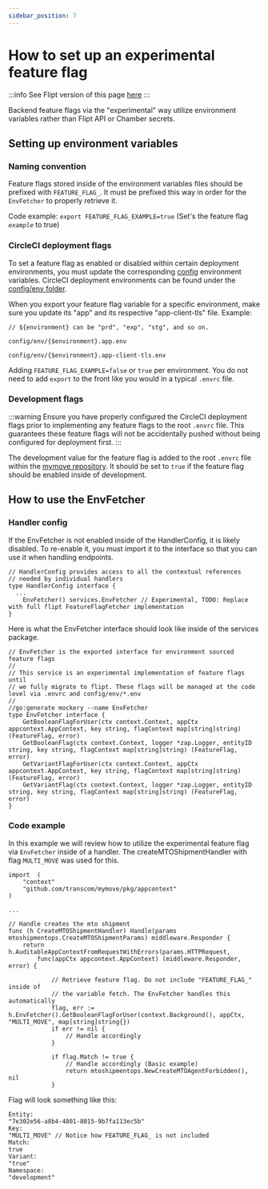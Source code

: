 ```yaml
---
sidebar_position: 7
---
```


# How to set up an experimental feature flag

:::info
See Flipt version of this page [here](set-up-a-feature-flag.md)
:::

Backend feature flags via the "experimental" way utilize environment variables rather than Flipt API or Chamber secrets.

## Setting up environment variables

### Naming convention

Feature flags stored inside of the environment variables files should be prefixed with `FEATURE_FLAG_`. It must be prefixed this way in order for the `EnvFetcher` to properly retrieve it.

Code example:
`export FEATURE_FLAG_EXAMPLE=true` (Set's the feature flag *`example`* to true)

### CircleCI deployment flags

To set a feature flag as enabled or disabled within certain deployment environments, you must update the corresponding [config](https://github.com/transcom/mymove/tree/main/config) environment variables. CircleCI deployment environments can be found under the [config/env folder](https://github.com/transcom/mymove/tree/main/config/env).

When you export your feature flag variable for a specific environment, make sure you update its "app" and its respective "app-client-tls" file. Example:

```
// ${environment} can be "prd", "exp", "stg", and so on.

config/env/{$environment}.app.env

config/env/{$environment}.app-client-tls.env
```

Adding `FEATURE_FLAG_EXAMPLE=false` or `true` per environment. You do not need to add `export` to the front like you would in a typical `.envrc` file.

### Development flags

:::warning
Ensure you have properly configured the CircleCI deployment flags prior to implementing any feature flags to the root `.envrc` file. This guarantees these feature flags will not be accidentally pushed without being configured for deployment first.
:::

The development value for the feature flag is added to the root `.envrc` file within the [mymove repository](https://github.com/transcom/mymove). It should be set to `true` if the feature flag should be enabled inside of development.

## How to use the EnvFetcher


### Handler config

If the EnvFetcher is not enabled inside of the HandlerConfig, it is likely disabled. To re-enable it, you must import it to the interface so that you can use it when handling endpoints.
```
// HandlerConfig provides access to all the contextual references
// needed by individual handlers
type HandlerConfig interface {
  ...
	EnvFetcher() services.EnvFetcher // Experimental, TODO: Replace with full flipt FeatureFlagFetcher implementation
}
```

Here is what the EnvFetcher interface should look like inside of the services package.

```
// EnvFetcher is the exported interface for environment sourced feature flags
//
// This service is an experimental implementation of feature flags until
// we fully migrate to flipt. These flags will be managed at the code level via .envrc and config/env/*.env
//
//go:generate mockery --name EnvFetcher
type EnvFetcher interface {
	GetBooleanFlagForUser(ctx context.Context, appCtx appcontext.AppContext, key string, flagContext map[string]string) (FeatureFlag, error)
	GetBooleanFlag(ctx context.Context, logger *zap.Logger, entityID string, key string, flagContext map[string]string) (FeatureFlag, error)
	GetVariantFlagForUser(ctx context.Context, appCtx appcontext.AppContext, key string, flagContext map[string]string) (FeatureFlag, error)
	GetVariantFlag(ctx context.Context, logger *zap.Logger, entityID string, key string, flagContext map[string]string) (FeatureFlag, error)
}

```


### Code example

In this example we will review how to utilize the experimental feature flag via `EnvFetcher` inside of a handler. The createMTOShipmentHandler with flag `MULTI_MOVE` was used for this.

```
import 	(
    "context"
	"github.com/transcom/mymove/pkg/appcontext"
)

...

// Handle creates the mto shipment
func (h CreateMTOShipmentHandler) Handle(params mtoshipmentops.CreateMTOShipmentParams) middleware.Responder {
	return h.AuditableAppContextFromRequestWithErrors(params.HTTPRequest,
		func(appCtx appcontext.AppContext) (middleware.Responder, error) {

			// Retrieve feature flag. Do not include "FEATURE_FLAG_" inside of
            // the variable fetch. The EnvFetcher handles this automatically
			flag, err := h.EnvFetcher().GetBooleanFlagForUser(context.Background(), appCtx, "MULTI_MOVE", map[string]string{})
			if err != nil {
				// Handle accordingly
			}

			if flag.Match != true {
				// Handle accordingly (Basic example)
				return mtoshipmentops.NewCreateMTOAgentForbidden(), nil
			}
```

Flag will look something like this:
```
Entity:
"7e302e56-a8b4-4801-8015-9b7fa113ec5b"
Key:
"MULTI_MOVE" // Notice how FEATURE_FLAG_ is not included
Match:
true
Variant:
"true"
Namespace:
"development"
```
